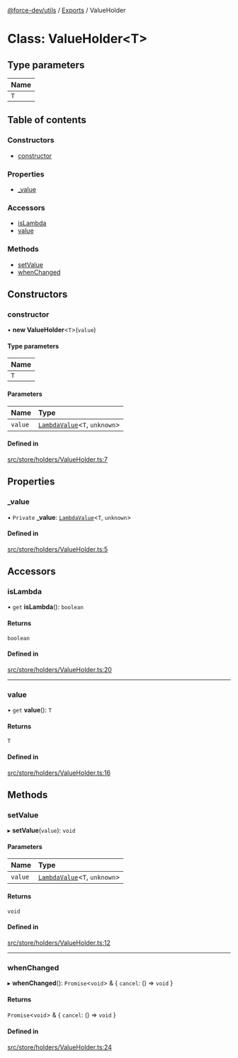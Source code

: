 [@force-dev/utils](../README.md) / [Exports](../modules.md) / ValueHolder

# Class: ValueHolder<T\>

## Type parameters

| Name |
| :------ |
| `T` |

## Table of contents

### Constructors

- [constructor](ValueHolder.md#constructor)

### Properties

- [\_value](ValueHolder.md#_value)

### Accessors

- [isLambda](ValueHolder.md#islambda)
- [value](ValueHolder.md#value)

### Methods

- [setValue](ValueHolder.md#setvalue)
- [whenChanged](ValueHolder.md#whenchanged)

## Constructors

### constructor

• **new ValueHolder**<`T`\>(`value`)

#### Type parameters

| Name |
| :------ |
| `T` |

#### Parameters

| Name | Type |
| :------ | :------ |
| `value` | [`LambdaValue`](../modules.md#lambdavalue)<`T`, `unknown`\> |

#### Defined in

[src/store/holders/ValueHolder.ts:7](https://github.com/epifanovmd/utils/blob/4aca669/src/store/holders/ValueHolder.ts#L7)

## Properties

### \_value

• `Private` **\_value**: [`LambdaValue`](../modules.md#lambdavalue)<`T`, `unknown`\>

#### Defined in

[src/store/holders/ValueHolder.ts:5](https://github.com/epifanovmd/utils/blob/4aca669/src/store/holders/ValueHolder.ts#L5)

## Accessors

### isLambda

• `get` **isLambda**(): `boolean`

#### Returns

`boolean`

#### Defined in

[src/store/holders/ValueHolder.ts:20](https://github.com/epifanovmd/utils/blob/4aca669/src/store/holders/ValueHolder.ts#L20)

___

### value

• `get` **value**(): `T`

#### Returns

`T`

#### Defined in

[src/store/holders/ValueHolder.ts:16](https://github.com/epifanovmd/utils/blob/4aca669/src/store/holders/ValueHolder.ts#L16)

## Methods

### setValue

▸ **setValue**(`value`): `void`

#### Parameters

| Name | Type |
| :------ | :------ |
| `value` | [`LambdaValue`](../modules.md#lambdavalue)<`T`, `unknown`\> |

#### Returns

`void`

#### Defined in

[src/store/holders/ValueHolder.ts:12](https://github.com/epifanovmd/utils/blob/4aca669/src/store/holders/ValueHolder.ts#L12)

___

### whenChanged

▸ **whenChanged**(): `Promise`<`void`\> & { `cancel`: () => `void`  }

#### Returns

`Promise`<`void`\> & { `cancel`: () => `void`  }

#### Defined in

[src/store/holders/ValueHolder.ts:24](https://github.com/epifanovmd/utils/blob/4aca669/src/store/holders/ValueHolder.ts#L24)
